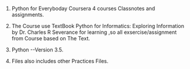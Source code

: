 1. Python for Everyboday Coursera 4 courses Classnotes and assignments.

2. The Course use TextBook Python for Informatics: Exploring Information by Dr. Charles R Severance for learning ,so all exsercise/assignment from Course based on The Text.

3. Python --Version 3.5.

4. Files also includes other Practices Files.
